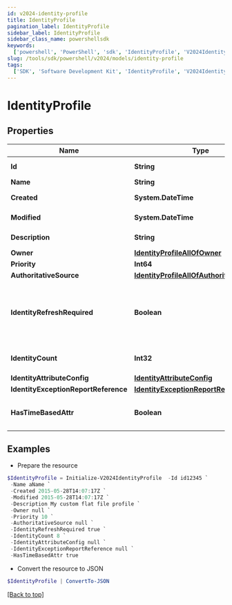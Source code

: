 ```yaml
---
id: v2024-identity-profile
title: IdentityProfile
pagination_label: IdentityProfile
sidebar_label: IdentityProfile
sidebar_class_name: powershellsdk
keywords:
  ['powershell', 'PowerShell', 'sdk', 'IdentityProfile', 'V2024IdentityProfile']
slug: /tools/sdk/powershell/v2024/models/identity-profile
tags:
  ['SDK', 'Software Development Kit', 'IdentityProfile', 'V2024IdentityProfile']
---
```


# IdentityProfile

## Properties

| Name | Type | Description | Notes |
| --- | --- | --- | --- |
| **Id** | **String** | System-generated unique ID of the Object | [optional] [readonly] |
| **Name** | **String** | Name of the Object | [required] |
| **Created** | **System.DateTime** | Creation date of the Object | [optional] [readonly] |
| **Modified** | **System.DateTime** | Last modification date of the Object | [optional] [readonly] |
| **Description** | **String** | Identity profile's description. | [optional] |
| **Owner** | [**IdentityProfileAllOfOwner**](identity-profile-all-of-owner) |  | [optional] |
| **Priority** | **Int64** | Identity profile's priority. | [optional] |
| **AuthoritativeSource** | [**IdentityProfileAllOfAuthoritativeSource**](identity-profile-all-of-authoritative-source) |  | [required] |
| **IdentityRefreshRequired** | **Boolean** | Set this value to 'True' if an identity refresh is necessary. You would typically want to trigger an identity refresh when a change has been made on the source. | [optional] [default to $false] |
| **IdentityCount** | **Int32** | Number of identities belonging to the identity profile. | [optional] |
| **IdentityAttributeConfig** | [**IdentityAttributeConfig**](identity-attribute-config) |  | [optional] |
| **IdentityExceptionReportReference** | [**IdentityExceptionReportReference**](identity-exception-report-reference) |  | [optional] |
| **HasTimeBasedAttr** | **Boolean** | Indicates the value of `requiresPeriodicRefresh` attribute for the identity profile. | [optional] [default to $false] |

## Examples

- Prepare the resource

```powershell
$IdentityProfile = Initialize-V2024IdentityProfile  -Id id12345 `
 -Name aName `
 -Created 2015-05-28T14:07:17Z `
 -Modified 2015-05-28T14:07:17Z `
 -Description My custom flat file profile `
 -Owner null `
 -Priority 10 `
 -AuthoritativeSource null `
 -IdentityRefreshRequired true `
 -IdentityCount 8 `
 -IdentityAttributeConfig null `
 -IdentityExceptionReportReference null `
 -HasTimeBasedAttr true
```

- Convert the resource to JSON

```powershell
$IdentityProfile | ConvertTo-JSON
```

[[Back to top]](#)
